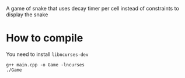 A game of snake that uses decay timer per cell instead of constraints to display the snake

# How to compile
You need to install ``libncurses-dev``

```
g++ main.cpp -o Game -lncurses
./Game
```
